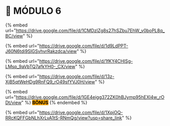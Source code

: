 # 🧐 MÓDULO 6

{% embed url="https://drive.google.com/file/d/1CMDzlZg8s27hSZbu7EhW_v0boPL8q_BC/view" %}

{% embed url="https://drive.google.com/file/d/1d9LdPPT-J60N6tdi9SIGSvhvrRakzdca/view" %}

{% embed url="https://drive.google.com/file/d/1fKY4CHISg-LMsp_9aVbTQ7afkYH0-_CX/view" %}

{% embed url="https://drive.google.com/file/d/13z-XjB5qtWeHDg9RnFQ9_rO49sfYVJ0H/view" %}

{% embed url="https://drive.google.com/file/d/1GE4eigg372ZK0hBJymp95hEXl4w_rODt/view" %}
<mark style="background-color:orange;">**BÔNUS**</mark>
{% endembed %}

{% embed url="https://drive.google.com/file/d/1XpjOQ-RRcKQFFGbNLhXrLvA1tS-RNmQg/view?usp=share_link" %}
